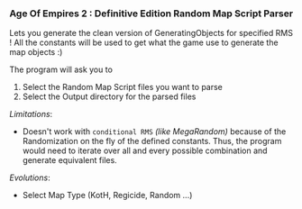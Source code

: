 ### Age Of Empires 2 : Definitive Edition Random Map Script Parser

Lets you generate the clean version of GeneratingObjects for specified RMS !
All the constants will be used to get what the game use to generate the map objects :)

The program will ask you to
1) Select the Random Map Script files you want to parse
2) Select the Output directory for the parsed files


_Limitations_:
* Doesn't work with `conditional RMS` _(like MegaRandom)_ because of the Randomization on the fly of the defined constants.
Thus, the program would need to iterate over all and every possible combination and generate equivalent files.


_Evolutions_:
* Select Map Type (KotH, Regicide, Random ...)
